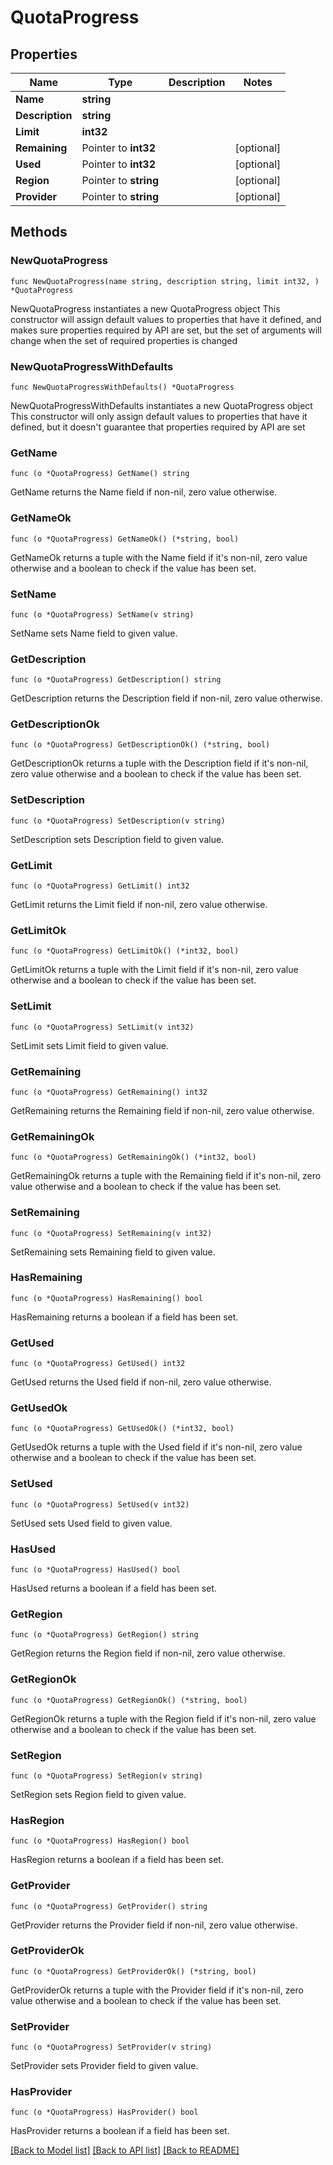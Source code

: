 # QuotaProgress

## Properties

Name | Type | Description | Notes
------------ | ------------- | ------------- | -------------
**Name** | **string** |  | 
**Description** | **string** |  | 
**Limit** | **int32** |  | 
**Remaining** | Pointer to **int32** |  | [optional] 
**Used** | Pointer to **int32** |  | [optional] 
**Region** | Pointer to **string** |  | [optional] 
**Provider** | Pointer to **string** |  | [optional] 

## Methods

### NewQuotaProgress

`func NewQuotaProgress(name string, description string, limit int32, ) *QuotaProgress`

NewQuotaProgress instantiates a new QuotaProgress object
This constructor will assign default values to properties that have it defined,
and makes sure properties required by API are set, but the set of arguments
will change when the set of required properties is changed

### NewQuotaProgressWithDefaults

`func NewQuotaProgressWithDefaults() *QuotaProgress`

NewQuotaProgressWithDefaults instantiates a new QuotaProgress object
This constructor will only assign default values to properties that have it defined,
but it doesn't guarantee that properties required by API are set

### GetName

`func (o *QuotaProgress) GetName() string`

GetName returns the Name field if non-nil, zero value otherwise.

### GetNameOk

`func (o *QuotaProgress) GetNameOk() (*string, bool)`

GetNameOk returns a tuple with the Name field if it's non-nil, zero value otherwise
and a boolean to check if the value has been set.

### SetName

`func (o *QuotaProgress) SetName(v string)`

SetName sets Name field to given value.


### GetDescription

`func (o *QuotaProgress) GetDescription() string`

GetDescription returns the Description field if non-nil, zero value otherwise.

### GetDescriptionOk

`func (o *QuotaProgress) GetDescriptionOk() (*string, bool)`

GetDescriptionOk returns a tuple with the Description field if it's non-nil, zero value otherwise
and a boolean to check if the value has been set.

### SetDescription

`func (o *QuotaProgress) SetDescription(v string)`

SetDescription sets Description field to given value.


### GetLimit

`func (o *QuotaProgress) GetLimit() int32`

GetLimit returns the Limit field if non-nil, zero value otherwise.

### GetLimitOk

`func (o *QuotaProgress) GetLimitOk() (*int32, bool)`

GetLimitOk returns a tuple with the Limit field if it's non-nil, zero value otherwise
and a boolean to check if the value has been set.

### SetLimit

`func (o *QuotaProgress) SetLimit(v int32)`

SetLimit sets Limit field to given value.


### GetRemaining

`func (o *QuotaProgress) GetRemaining() int32`

GetRemaining returns the Remaining field if non-nil, zero value otherwise.

### GetRemainingOk

`func (o *QuotaProgress) GetRemainingOk() (*int32, bool)`

GetRemainingOk returns a tuple with the Remaining field if it's non-nil, zero value otherwise
and a boolean to check if the value has been set.

### SetRemaining

`func (o *QuotaProgress) SetRemaining(v int32)`

SetRemaining sets Remaining field to given value.

### HasRemaining

`func (o *QuotaProgress) HasRemaining() bool`

HasRemaining returns a boolean if a field has been set.

### GetUsed

`func (o *QuotaProgress) GetUsed() int32`

GetUsed returns the Used field if non-nil, zero value otherwise.

### GetUsedOk

`func (o *QuotaProgress) GetUsedOk() (*int32, bool)`

GetUsedOk returns a tuple with the Used field if it's non-nil, zero value otherwise
and a boolean to check if the value has been set.

### SetUsed

`func (o *QuotaProgress) SetUsed(v int32)`

SetUsed sets Used field to given value.

### HasUsed

`func (o *QuotaProgress) HasUsed() bool`

HasUsed returns a boolean if a field has been set.

### GetRegion

`func (o *QuotaProgress) GetRegion() string`

GetRegion returns the Region field if non-nil, zero value otherwise.

### GetRegionOk

`func (o *QuotaProgress) GetRegionOk() (*string, bool)`

GetRegionOk returns a tuple with the Region field if it's non-nil, zero value otherwise
and a boolean to check if the value has been set.

### SetRegion

`func (o *QuotaProgress) SetRegion(v string)`

SetRegion sets Region field to given value.

### HasRegion

`func (o *QuotaProgress) HasRegion() bool`

HasRegion returns a boolean if a field has been set.

### GetProvider

`func (o *QuotaProgress) GetProvider() string`

GetProvider returns the Provider field if non-nil, zero value otherwise.

### GetProviderOk

`func (o *QuotaProgress) GetProviderOk() (*string, bool)`

GetProviderOk returns a tuple with the Provider field if it's non-nil, zero value otherwise
and a boolean to check if the value has been set.

### SetProvider

`func (o *QuotaProgress) SetProvider(v string)`

SetProvider sets Provider field to given value.

### HasProvider

`func (o *QuotaProgress) HasProvider() bool`

HasProvider returns a boolean if a field has been set.


[[Back to Model list]](../README.md#documentation-for-models) [[Back to API list]](../README.md#documentation-for-api-endpoints) [[Back to README]](../README.md)


